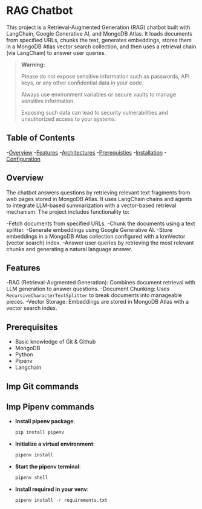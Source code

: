 # RAG Chatbot

This project is a Retrieval-Augmented Generation (RAG) chatbot built with LangChain, Google Generative AI, and MongoDB Atlas. It loads documents from specified URLs, chunks the text, generates embeddings, stores them in a MongoDB Atlas vector search collection, and then uses a retrieval chain (via LangChain) to answer user queries.

> **Warning:** 
> 
> Please do not expose sensitive information such as passwords, API keys, or any other confidential data in your code. 
> 
> Always use environment variables or secure vaults to manage sensitive information. 
> 
> Exposing such data can lead to security vulnerabilities and unauthorized access to your systems.

## Table of Contents
-[Overview](#overview)
-[Features](#features)
-[Architectures](#architectures)
-[Prerequisties](#prerequisties)
-[Installation](#installation)
-[Configuration](#configuration)

## Overview

The chatbot answers questions by retrieving relevant text fragments from web pages stored in MongoDB Atlas. It uses LangChain chains and agents to integrate LLM-based summarization with a vector-based retrieval mechanism. The project includes functionality to:

-Fetch documents from specified URLs.
-Chunk the documents using a text splitter.
-Generate embeddings using Google Generative AI.
-Store embeddings in a MongoDB Atlas collection configured with a knnVector (vector search) index.
-Answer user queries by retrieving the most relevant chunks and generating a natural language answer.

## Features
-RAG (Retrieval-Augmented Generation): Combines document retrieval with LLM generation to answer questions.
-Document Chunking: Uses `RecursiveCharacterTextSplitter` to break documents into manageable pieces.
-Vector Storage: Embeddings are stored in MongoDB Atlas with a vector search index.

## Prerequisites

- Basic knowledge of Git & Github
- MongoDB
- Python
- Pipenv
- Langchain

## Imp Git commands
    
## Imp Pipenv commands
- **Install pipenv package**:

    ```bash
    pip install pipenv
    ```


- **Initialize a virtual environment**:

    ```bash
    pipenv install
    ```

- **Start the pipenv terminal**:

    ```bash
    pipenv shell
    ```
- **Install required in your venv**:

    ```bash
    pipenv install -r requirements.txt
    ```
